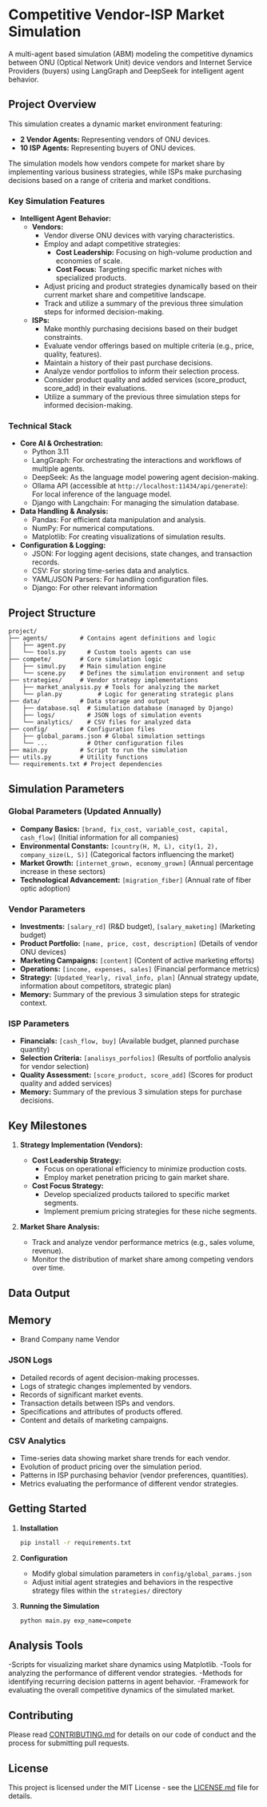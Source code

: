 # Competitive Vendor-ISP Market Simulation

A multi-agent based simulation (ABM) modeling the competitive dynamics between ONU (Optical Network Unit) device vendors and Internet Service Providers (buyers) using LangGraph and DeepSeek for intelligent agent behavior.

## Project Overview

This simulation creates a dynamic market environment featuring:

- **2 Vendor Agents:** Representing vendors of ONU devices.
- **10 ISP Agents:** Representing buyers of ONU devices.

The simulation models how vendors compete for market share by implementing various business strategies, while ISPs make purchasing decisions based on a range of criteria and market conditions.

### Key Simulation Features

- **Intelligent Agent Behavior:**
    - **Vendors:**
        - Vendor diverse ONU devices with varying characteristics.
        - Employ and adapt competitive strategies:
            - **Cost Leadership:** Focusing on high-volume production and economies of scale.
            - **Cost Focus:** Targeting specific market niches with specialized products.
        - Adjust pricing and product strategies dynamically based on their current market share and competitive landscape.
        - Track and utilize a summary of the previous three simulation steps for informed decision-making.
    - **ISPs:**
        - Make monthly purchasing decisions based on their budget constraints.
        - Evaluate vendor offerings based on multiple criteria (e.g., price, quality, features).
        - Maintain a history of their past purchase decisions.
        - Analyze vendor portfolios to inform their selection process.
        - Consider product quality and added services (score_product, score_add) in their evaluations.
        - Utilize a summary of the previous three simulation steps for informed decision-making.

### Technical Stack

- **Core AI & Orchestration:**
    - Python 3.11
    - LangGraph: For orchestrating the interactions and workflows of multiple agents.
    - DeepSeek: As the language model powering agent decision-making.
    - Ollama API (accessible at `http://localhost:11434/api/generate`): For local inference of the language model.
    - Django with Langchain: For managing the simulation database.
- **Data Handling & Analysis:**
    - Pandas: For efficient data manipulation and analysis.
    - NumPy: For numerical computations.
    - Matplotlib: For creating visualizations of simulation results.
- **Configuration & Logging:**
    - JSON: For logging agent decisions, state changes, and transaction records.
    - CSV: For storing time-series data and analytics.
    - YAML/JSON Parsers: For handling configuration files.
    - Django: For other relevant information

## Project Structure

```
project/
├── agents/         # Contains agent definitions and logic
│   ├── agent.py
│   └── tools.py      # Custom tools agents can use
├── compete/        # Core simulation logic
│   ├── simul.py    # Main simulation engine
│   └── scene.py    # Defines the simulation environment and setup
├── strategies/     # Vendor strategy implementations
│   ├── market_analysis.py # Tools for analyzing the market
│   └── plan.py          # Logic for generating strategic plans
├── data/           # Data storage and output
│   ├── database.sql  # Simulation database (managed by Django)
│   ├── logs/         # JSON logs of simulation events
│   └── analytics/    # CSV files for analyzed data
├── config/         # Configuration files
│   ├── global_params.json # Global simulation settings
│   └── ...           # Other configuration files
├── main.py         # Script to run the simulation
├── utils.py        # Utility functions
└── requirements.txt # Project dependencies
```
## Simulation Parameters

### Global Parameters (Updated Annually)
- **Company Basics:** `[brand, fix_cost, variable_cost, capital, cash_flow]` (Initial information for all companies)
- **Environmental Constants:** `[country(H, M, L), city(1, 2), company_size(L, S)]` (Categorical factors influencing the market)
- **Market Growth:** `[internet_grown, economy_grown]` (Annual percentage increase in these sectors)
- **Technological Advancement:** `[migration_fiber]` (Annual rate of fiber optic adoption)

### Vendor Parameters
- **Investments:** `[salary_rd]` (R&D budget), `[salary_maketing]` (Marketing budget)
- **Product Portfolio:** `[name, price, cost, description]` (Details of vendor ONU devices)
- **Marketing Campaigns:** `[content]` (Content of active marketing efforts)
- **Operations:** `[income, expenses, sales]` (Financial performance metrics)
- **Strategy:** `[Updated_Yearly, rival_info, plan]` (Annual strategy update, information about competitors, strategic plan)
- **Memory:** Summary of the previous 3 simulation steps for strategic context.

### ISP Parameters
- **Financials:** `[cash_flow, buy]` (Available budget, planned purchase quantity)
- **Selection Criteria:** `[analisys_porfolios]` (Results of portfolio analysis for vendor selection)
- **Quality Assessment:** `[score_product, score_add]` (Scores for product quality and added services)
- **Memory:** Summary of the previous 3 simulation steps for purchase decisions.

## Key Milestones

1. **Strategy Implementation (Vendors):**
    - **Cost Leadership Strategy:**
        - Focus on operational efficiency to minimize production costs.
        - Employ market penetration pricing to gain market share.
    - **Cost Focus Strategy:**
        - Develop specialized products tailored to specific market segments.
        - Implement premium pricing strategies for these niche segments.

2. **Market Share Analysis:**
    - Track and analyze vendor performance metrics (e.g., sales volume, revenue).
    - Monitor the distribution of market share among competing vendors over time.

## Data Output

## Memory
- Brand Company name Vendor

### JSON Logs
- Detailed records of agent decision-making processes.
- Logs of strategic changes implemented by vendors.
- Records of significant market events.
- Transaction details between ISPs and vendors.
- Specifications and attributes of products offered.
- Content and details of marketing campaigns.

### CSV Analytics
- Time-series data showing market share trends for each vendor.
- Evolution of product pricing over the simulation period.
- Patterns in ISP purchasing behavior (vendor preferences, quantities).
- Metrics evaluating the performance of different vendor strategies.

## Getting Started

1. **Installation**
   ```bash
   pip install -r requirements.txt
   ```

2. **Configuration**
   - Modify global simulation parameters in `config/global_params.json`
   - Adjust initial agent strategies and behaviors in the respective strategy files within the `strategies/` directory

3. **Running the Simulation**
   ```bash
   python main.py exp_name=compete
   ```

## Analysis Tools

-Scripts for visualizing market share dynamics using Matplotlib.
-Tools for analyzing the performance of different vendor strategies.
-Methods for identifying recurring decision patterns in agent behavior.
-Framework for evaluating the overall competitive dynamics of the simulated market.

## Contributing

Please read [CONTRIBUTING.md](CONTRIBUTING.md) for details on our code of conduct and the process for submitting pull requests.

## License

This project is licensed under the MIT License - see the [LICENSE.md](LICENSE.md) file for details.